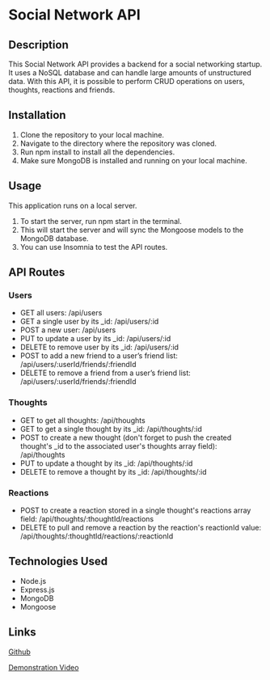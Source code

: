# Social Network API

## Description

This Social Network API provides a backend for a social networking startup. It uses a NoSQL database and can handle large amounts of unstructured data. With this API, it is possible to perform CRUD operations on users, thoughts, reactions and friends.

## Installation

1. Clone the repository to your local machine.
2. Navigate to the directory where the repository was cloned.
3. Run npm install to install all the dependencies.
4. Make sure MongoDB is installed and running on your local machine.

## Usage

This application runs on a local server.

1. To start the server, run npm start in the terminal.
2. This will start the server and will sync the Mongoose models to the MongoDB database.
3. You can use Insomnia to test the API routes.

## API Routes

### Users

- GET all users: /api/users
- GET a single user by its _id: /api/users/:id
- POST a new user: /api/users
- PUT to update a user by its _id: /api/users/:id
- DELETE to remove user by its _id: /api/users/:id
- POST to add a new friend to a user’s friend list: /api/users/:userId/friends/:friendId
- DELETE to remove a friend from a user’s friend list: /api/users/:userId/friends/:friendId

### Thoughts

- GET to get all thoughts: /api/thoughts
- GET to get a single thought by its _id: /api/thoughts/:id
- POST to create a new thought (don't forget to push the created thought's _id to the associated user's thoughts array field): /api/thoughts
- PUT to update a thought by its _id: /api/thoughts/:id
- DELETE to remove a thought by its _id: /api/thoughts/:id

### Reactions

- POST to create a reaction stored in a single thought's reactions array field: /api/thoughts/:thoughtId/reactions
- DELETE to pull and remove a reaction by the reaction's reactionId value: /api/thoughts/:thoughtId/reactions/:reactionId

## Technologies Used

- Node.js
- Express.js
- MongoDB
- Mongoose

## Links 
[Github](https://github.com/sunainaojha/Social-Network-API)

[Demonstration Video]()